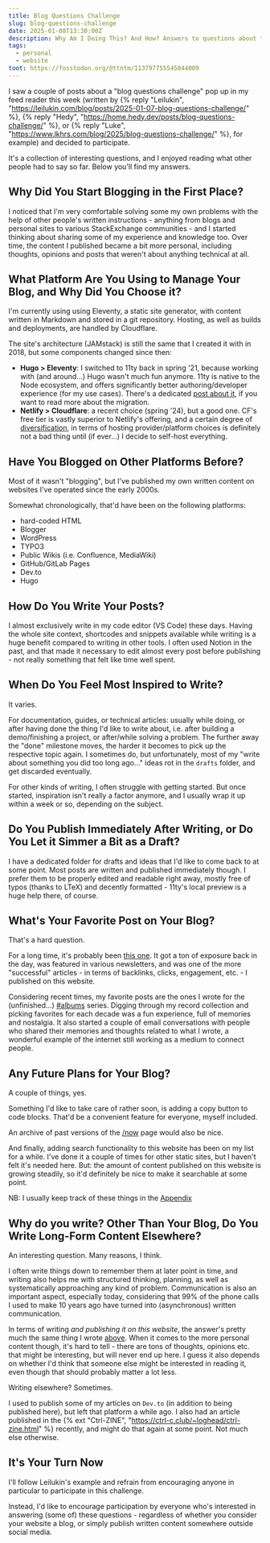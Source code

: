 ```yaml
---
title: Blog Questions Challenge
slug: blog-questions-challenge
date: 2025-01-08T13:30:00Z
description: Why Am I Doing This? And How? Answers to questions about this website.
tags:
  - personal
  - website
toot: https://fosstodon.org/@ttntm/113797755545044009
---
```


I saw a couple of posts about a "blog questions challenge" pop up in my feed reader this week (written by {% reply "Leilukin", "https://leilukin.com/blog/posts/2025-01-07-blog-questions-challenge/" %}, {% reply "Hedy", "https://home.hedy.dev/posts/blog-questions-challenge/" %}, or {% reply "Luke", "https://www.lkhrs.com/blog/2025/blog-questions-challenge/" %}, for example) and decided to participate.

It's a collection of interesting questions, and I enjoyed reading what other people had to say so far.
Below you'll find my answers.

## Why Did You Start Blogging in the First Place?

I noticed that I'm very comfortable solving some my own problems with the help of other people's written instructions - anything from blogs and personal sites to various StackExchange communities - and I started thinking about sharing some of my experience and knowledge too. Over time, the content I published became a bit more personal, including thoughts, opinions and posts that weren't about anything technical at all.

## What Platform Are You Using to Manage Your Blog, and Why Did You Choose it?

I'm currently using using Eleventy, a static site generator, with content written in Markdown and stored in a git repository. Hosting, as well as builds and deployments, are handled by Cloudflare.

The site's architecture (JAMstack) is still the same that I created it with in 2018, but some components changed since then:

- **Hugo > Eleventy**: I switched to 11ty back in spring '21, because working with (and around...) Hugo wasn't much fun anymore. 11ty is native to the Node ecosystem, and offers significantly better authoring/developer experience (for my use cases). There's a dedicated [post about it](/blog/migrating-from-hugo-to-eleventy/), if you want to read more about the migration.
- **Netlify > Cloudflare**: a recent choice (spring '24), but a good one. CF's free tier is vastly superior to Netlify's offering, and a certain degree of [diversification](/blog/about-diversification/), in terms of hosting provider/platform choices is definitely not a bad thing until (if ever...) I decide to self-host everything.

## Have You Blogged on Other Platforms Before?

Most of it wasn't "blogging", but I've published my own written content on websites I've operated since the early 2000s.

Somewhat chronologically, that'd have been on the following platforms:

- hard-coded HTML
- Blogger
- WordPress
- TYPO3
- Public Wikis (i.e. Confluence, MediaWiki)
- GitHub/GitLab Pages
- <span>Dev.to</span>
- Hugo

## How Do You Write Your Posts?

I almost exclusively write in my code editor (VS Code) these days. Having the whole site context, shortcodes and snippets available while writing is a huge benefit compared to writing in other tools. I often used Notion in the past, and that made it necessary to edit almost every post before publishing - not really something that felt like time well spent.

## When Do You Feel Most Inspired to Write?

It varies.

For documentation, guides, or technical articles: usually while doing, or after having done the thing I'd like to write about, i.e. after building a demo/finishing a project, or after/while solving a problem. The further away the "done" milestone moves, the harder it becomes to pick up the respective topic again. I sometimes do, but unfortunately, most of my "write about something you did too long ago..." ideas rot in the `drafts` folder, and get discarded eventually.

For other kinds of writing, I often struggle with getting started. But once started, inspiration isn't really a factor anymore, and I usually wrap it up within a week or so, depending on the subject.

## Do You Publish Immediately After Writing, or Do You Let it Simmer a Bit as a Draft?

I have a dedicated folder for drafts and ideas that I'd like to come back to at some point. Most posts are written and published immediately though. I prefer them to be properly edited and readable right away, mostly free of typos (thanks to LTeX) and decently formatted - 11ty's local preview is a huge help there, of course.

## What's Your Favorite Post on Your Blog?

That's a hard question.

For a long time, it's probably been [this one](/blog/serverless-recipes-app-faunadb-vuejs/). It got a ton of exposure back in the day, was featured in various newsletters, and was one of the more "successful" articles - in terms of backlinks, clicks, engagement, etc. - I published on this website.

Considering recent times, my favorite posts are the ones I wrote for the (unfinished...) [#albums](/tags/albums/) series. Digging through my record collection and picking favorites for each decade was a fun experience, full of memories and nostalgia. It also started a couple of email conversations with people who shared their memories and thoughts related to what I wrote, a wonderful example of the internet still working as a medium to connect people.

## Any Future Plans for Your Blog?

A couple of things, yes.

Something I'd like to take care of rather soon, is adding a copy button to code blocks. That'd be a convenient feature for everyone, myself included.

An archive of past versions of the [/now](/now/) page would also be nice.

And finally, adding search functionality to this website has been on my list for a while. I've done it a couple of times for other static sites, but I haven't felt it's needed here. But: the amount of content published on this website is growing steadily, so it'd definitely be nice to make it searchable at some point.

NB: I usually keep track of these things in the [Appendix](/appendix/#intentions-and-to-dos)

## Why do you write? Other Than Your Blog, Do You Write Long-Form Content Elsewhere?

An interesting question. Many reasons, I think.

I often write things down to remember them at later point in time, and writing also helps me with structured thinking, planning, as well as systematically approaching any kind of problem. Communication is also an important aspect, especially today, considering that 99% of the phone calls I used to make 10 years ago have turned into (asynchronous) written communication.

In terms of writing _and publishing it on this website_, the answer's pretty much the same thing I wrote [above](#why-did-you-start-blogging-in-the-first-place). When it comes to the more personal content though, it's hard to tell - there are tons of thoughts, opinions etc. that might be interesting, but will never end up here. I guess it also depends on whether I'd think that someone else might be interested in reading it, even though that should probably matter a lot less.

Writing elsewhere?
Sometimes.

I used to publish some of my articles on `Dev.to` (in addition to being published here), but left that platform a while ago. I also had an article published in the {% ext "Ctrl-ZINE", "https://ctrl-c.club/~loghead/ctrl-zine.html" %} recently, and might do that again at some point. Not much else otherwise.

## It's Your Turn Now

I'll follow Leilukin's example and refrain from encouraging anyone in particular to participate in this challenge.

Instead, I'd like to encourage participation by everyone who's interested in answering (some of) these questions - regardless of whether you consider your website a blog, or simply publish written content somewhere outside social media.

